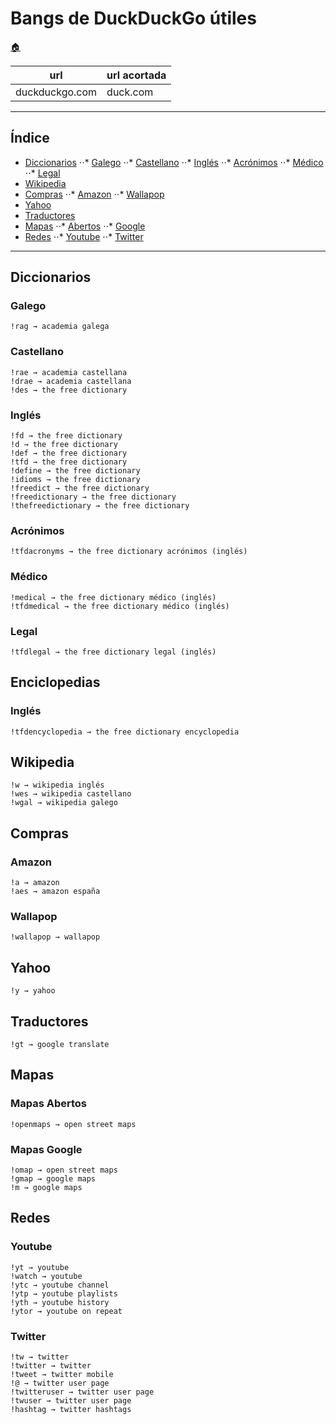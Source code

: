 # Bangs de DuckDuckGo útiles

[:house:](readme.md)

| url 		 | url acortada	 |
| ------------   | ------------  |
| duckduckgo.com | duck.com	 |

------

## Índice
* [Diccionarios](bangs.md#diccionarios)
⋅⋅* [Galego](bangs.md#galego)
⋅⋅* [Castellano](bangs.md#español)
⋅⋅* [Inglés](bangs.md#inglés)
⋅⋅* [Acrónimos](bangs.md#acrónimos)
⋅⋅* [Médico](bangs.md#médico)
⋅⋅* [Legal](bangs.md#legal)
* [Wikipedia](bangs.md#wikipedia)
* [Compras](bangs.md#compras)
⋅⋅* [Amazon](bangs.md#amazon)
⋅⋅* [Wallapop](bangs.md#wallapop)
* [Yahoo](bangs.md#yahoo)
* [Traductores](bangs.md#traductores)
* [Mapas](bangs.md#mapas)
⋅⋅* [Abertos](bangs.md#mapas-abertos)
⋅⋅* [Google](bangs.md#mapas-google)
* [Redes](bangs.md#redes)
⋅⋅* [Youtube](bangs.md#youtube)
⋅⋅* [Twitter](bangs.md#twitter)

------

## Diccionarios
### Galego
	!rag → academia galega
### Castellano
	!rae → academia castellana
	!drae → academia castellana
	!des → the free dictionary
### Inglés
	!fd → the free dictionary
	!d → the free dictionary
	!def → the free dictionary
	!tfd → the free dictionary
	!define → the free dictionary
	!idioms → the free dictionary
	!freedict → the free dictionary
	!freedictionary → the free dictionary
	!thefreedictionary → the free dictionary
### Acrónimos
	!tfdacronyms → the free dictionary acrónimos (inglés)
### Médico
	!medical → the free dictionary médico (inglés)
	!tfdmedical → the free dictionary médico (inglés)
### Legal
	!tfdlegal → the free dictionary legal (inglés)




## Enciclopedias
### Inglés
	!tfdencyclopedia → the free dictionary encyclopedia

## Wikipedia
	!w → wikipedia inglés
	!wes → wikipedia castellano
	!wgal → wikipedia galego

## Compras
### Amazon
	!a → amazon
	!aes → amazon españa
### Wallapop
	!wallapop → wallapop

## Yahoo
	!y → yahoo

## Traductores
	!gt → google translate

## Mapas
### Mapas Abertos
	!openmaps → open street maps
### Mapas Google
	!omap → open street maps
	!gmap → google maps
	!m → google maps

## Redes
### Youtube
	!yt → youtube
	!watch → youtube
	!ytc → youtube channel
	!ytp → youtube playlists
	!yth → youtube history
	!ytor → youtube on repeat

### Twitter
	!tw → twitter
	!twitter → twitter
	!tweet → twitter mobile
	!@ → twitter user page
	!twitteruser → twitter user page
	!twuser → twitter user page
	!hashtag → twitter hashtags
